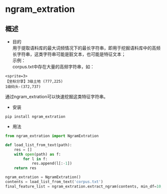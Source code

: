 # ngram_extration
## 概述  
- 目的  
用于提取语料库的最大词频情况下的最长字符串，即用于挖掘语料库中的高频长字符串，这类字符串可能是脏文本，也可能是特征文本；  
示例：  
corpus.txt中存在大量的高频字符串，如：  
```text
<sprite=3>  
【坐标分享】3级土地 (777,225)    
1级码头-(372,737) 
``` 
通过ngram_extration可以快速挖掘这类特征字符串。  

- 安装  
```shell script
pip install ngram_extration
```

- 用法  
```python
from ngram_extration import NgramExtration

def load_list_from_text(path):
    res = []
    with open(path) as f:
        for l in f:
            res.append(l[:-1])
    return res

ngram_extration = NgramExtration()
contents = load_list_from_text('corpus.txt')
final_feature_list = ngram_extration.extract_ngram(contents, min_df=10, ngram_range=(5,30), analyzer='char', lowercase=False)
```
